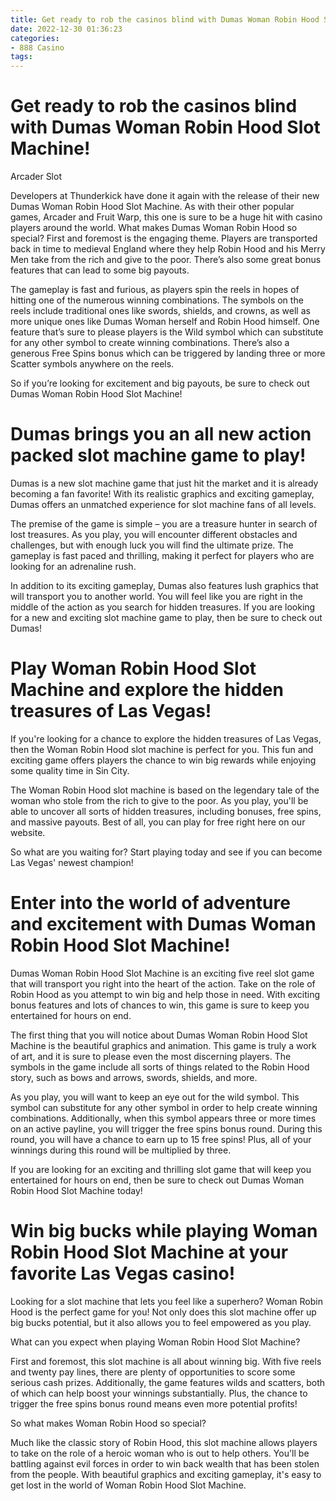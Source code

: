 ```yaml
---
title: Get ready to rob the casinos blind with Dumas Woman Robin Hood Slot Machine!
date: 2022-12-30 01:36:23
categories:
- 888 Casino
tags:
---
```



#  Get ready to rob the casinos blind with Dumas Woman Robin Hood Slot Machine!

Arcader Slot

Developers at Thunderkick have done it again with the release of their new Dumas Woman Robin Hood Slot Machine. As with their other popular games, Arcader and Fruit Warp, this one is sure to be a huge hit with casino players around the world. What makes Dumas Woman Robin Hood so special? First and foremost is the engaging theme. Players are transported back in time to medieval England where they help Robin Hood and his Merry Men take from the rich and give to the poor. There’s also some great bonus features that can lead to some big payouts.

The gameplay is fast and furious, as players spin the reels in hopes of hitting one of the numerous winning combinations. The symbols on the reels include traditional ones like swords, shields, and crowns, as well as more unique ones like Dumas Woman herself and Robin Hood himself. One feature that’s sure to please players is the Wild symbol which can substitute for any other symbol to create winning combinations. There’s also a generous Free Spins bonus which can be triggered by landing three or more Scatter symbols anywhere on the reels.

So if you’re looking for excitement and big payouts, be sure to check out Dumas Woman Robin Hood Slot Machine!

#  Dumas brings you an all new action packed slot machine game to play!

Dumas is a new slot machine game that just hit the market and it is already becoming a fan favorite! With its realistic graphics and exciting gameplay, Dumas offers an unmatched experience for slot machine fans of all levels.

The premise of the game is simple – you are a treasure hunter in search of lost treasures. As you play, you will encounter different obstacles and challenges, but with enough luck you will find the ultimate prize. The gameplay is fast paced and thrilling, making it perfect for players who are looking for an adrenaline rush.

In addition to its exciting gameplay, Dumas also features lush graphics that will transport you to another world. You will feel like you are right in the middle of the action as you search for hidden treasures. If you are looking for a new and exciting slot machine game to play, then be sure to check out Dumas!

#  Play Woman Robin Hood Slot Machine and explore the hidden treasures of Las Vegas!

If you're looking for a chance to explore the hidden treasures of Las Vegas, then the Woman Robin Hood slot machine is perfect for you. This fun and exciting game offers players the chance to win big rewards while enjoying some quality time in Sin City.

The Woman Robin Hood slot machine is based on the legendary tale of the woman who stole from the rich to give to the poor. As you play, you'll be able to uncover all sorts of hidden treasures, including bonuses, free spins, and massive payouts. Best of all, you can play for free right here on our website.

So what are you waiting for? Start playing today and see if you can become Las Vegas' newest champion!

#  Enter into the world of adventure and excitement with Dumas Woman Robin Hood Slot Machine!

Dumas Woman Robin Hood Slot Machine is an exciting five reel slot game that will transport you right into the heart of the action. Take on the role of Robin Hood as you attempt to win big and help those in need. With exciting bonus features and lots of chances to win, this game is sure to keep you entertained for hours on end.

The first thing that you will notice about Dumas Woman Robin Hood Slot Machine is the beautiful graphics and animation. This game is truly a work of art, and it is sure to please even the most discerning players. The symbols in the game include all sorts of things related to the Robin Hood story, such as bows and arrows, swords, shields, and more.

As you play, you will want to keep an eye out for the wild symbol. This symbol can substitute for any other symbol in order to help create winning combinations. Additionally, when this symbol appears three or more times on an active payline, you will trigger the free spins bonus round. During this round, you will have a chance to earn up to 15 free spins! Plus, all of your winnings during this round will be multiplied by three.

If you are looking for an exciting and thrilling slot game that will keep you entertained for hours on end, then be sure to check out Dumas Woman Robin Hood Slot Machine today!

#  Win big bucks while playing Woman Robin Hood Slot Machine at your favorite Las Vegas casino!

Looking for a slot machine that lets you feel like a superhero? Woman Robin Hood is the perfect game for you! Not only does this slot machine offer up big bucks potential, but it also allows you to feel empowered as you play.

What can you expect when playing Woman Robin Hood Slot Machine?

First and foremost, this slot machine is all about winning big. With five reels and twenty pay lines, there are plenty of opportunities to score some serious cash prizes. Additionally, the game features wilds and scatters, both of which can help boost your winnings substantially. Plus, the chance to trigger the free spins bonus round means even more potential profits!

So what makes Woman Robin Hood so special?

Much like the classic story of Robin Hood, this slot machine allows players to take on the role of a heroic woman who is out to help others. You'll be battling against evil forces in order to win back wealth that has been stolen from the people. With beautiful graphics and exciting gameplay, it's easy to get lost in the world of Woman Robin Hood Slot Machine.